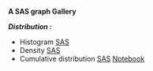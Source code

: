 **A SAS graph Gallery** 


***Distribution :***

- Histogram [SAS](https://github.com/NicoDupont/Resources/blob/master/SAS/Graphic/histogram.sas)
- Density [SAS](https://github.com/NicoDupont/Resources/blob/master/SAS/Graphic/density.sas)
- Cumulative distribution [SAS](https://github.com/NicoDupont/Resources/blob/master/SAS/Analysis/ecdf.sas) [Notebook](https://github.com/NicoDupont/Resources/blob/master/SAS/Analysis/ecdf_sas_notebook.ipynb)
